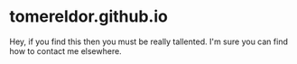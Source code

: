 # tomereldor.github.io

Hey, if you find this then you must be really tallented. I'm sure you can find how to contact me elsewhere.
